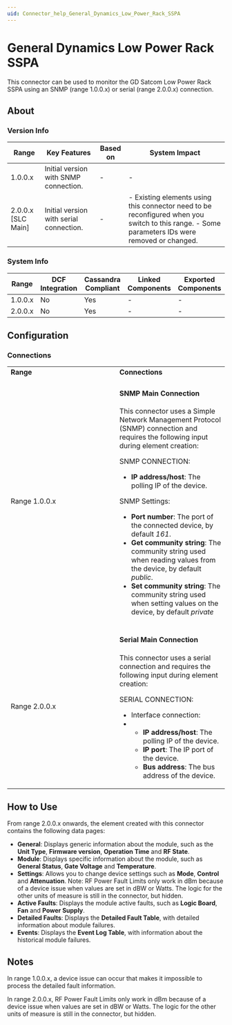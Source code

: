```yaml
---
uid: Connector_help_General_Dynamics_Low_Power_Rack_SSPA
---
```


# General Dynamics Low Power Rack SSPA

This connector can be used to monitor the GD Satcom Low Power Rack SSPA using an SNMP (range 1.0.0.x) or serial (range 2.0.0.x) connection.

## About

### Version Info

| **Range**            | **Key Features**                        | **Based on** | **System Impact**                                                                                                                            |
|----------------------|-----------------------------------------|--------------|----------------------------------------------------------------------------------------------------------------------------------------------|
| 1.0.0.x              | Initial version with SNMP connection.   | \-           | \-                                                                                                                                           |
| 2.0.0.x \[SLC Main\] | Initial version with serial connection. | \-           | \- Existing elements using this connector need to be reconfigured when you switch to this range. - Some parameters IDs were removed or changed. |

### System Info

| **Range** | **DCF Integration** | **Cassandra Compliant** | **Linked Components** | **Exported Components** |
|-----------|---------------------|-------------------------|-----------------------|-------------------------|
| 1.0.0.x   | No                  | Yes                     | \-                    | \-                      |
| 2.0.0.x   | No                  | Yes                     | \-                    | \-                      |

## Configuration

### Connections

<table>
<colgroup>
<col style="width: 50%" />
<col style="width: 50%" />
</colgroup>
<tbody>
<tr class="odd">
<td><strong>Range</strong></td>
<td><strong>Connections</strong></td>
</tr>
<tr class="even">
<td>Range 1.0.0.x</td>
<td><h4 id="snmp-main-connection">SNMP Main Connection</h4>
<p>This connector uses a Simple Network Management Protocol (SNMP) connection and requires the following input during element creation:</p>
<p>SNMP CONNECTION:</p>
<ul>
<li><strong>IP address/host</strong>: The polling IP of the device.</li>
</ul>
<p>SNMP Settings:</p>
<ul>
<li><strong>Port number</strong>: The port of the connected device, by default <em>161</em>.</li>
<li><strong>Get community string</strong>: The community string used when reading values from the device, by default <em>public</em>.</li>
<li><strong>Set community string</strong>: The community string used when setting values on the device, by default <em>private</em></li>
</ul></td>
</tr>
<tr class="odd">
<td>Range 2.0.0.x</td>
<td><h4 id="serial-main-connection">Serial Main Connection</h4>
<p>This connector uses a serial connection and requires the following input during element creation:</p>
<p>SERIAL CONNECTION:</p>
<ul>
<li>Interface connection:</li>
<li><ul>
<li><strong>IP address/host</strong>: The polling IP of the device.</li>
<li><strong>IP port</strong>: The IP port of the device.</li>
<li><strong>Bus address</strong>: The bus address of the device.</li>
</ul></li>
</ul></td>
</tr>
</tbody>
</table>

## How to Use

From range 2.0.0.x onwards, the element created with this connector contains the following data pages:

- **General**: Displays generic information about the module, such as the **Unit Type**, **Firmware version**, **Operation Time** and **RF State**.
- **Module**: Displays specific information about the module, such as **General Status**, **Gate Voltage** and **Temperature**.
- **Settings**: Allows you to change device settings such as **Mode**, **Control** and **Attenuation**.
  Note: RF Power Fault Limits only work in dBm because of a device issue when values are set in dBW or Watts. The logic for the other units of measure is still in the connector, but hidden.
- **Active Faults**: Displays the module active faults, such as **Logic Board**, **Fan** and **Power Supply**.
- **Detailed Faults**: Displays the **Detailed Fault Table**, with detailed information about module failures.
- **Events**: Displays the **Event Log Table**, with information about the historical module failures.

## Notes

In range 1.0.0.x, a device issue can occur that makes it impossible to process the detailed fault information.

In range 2.0.0.x, RF Power Fault Limits only work in dBm because of a device issue when values are set in dBW or Watts. The logic for the other units of measure is still in the connector, but hidden.
